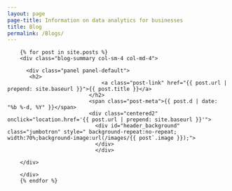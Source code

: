 ```yaml
---
layout: page
page-title: Information on data analytics for businesses
title: Blog
permalink: /Blogs/
---
```


<div class="row text-center">
  
        {% for post in site.posts %}
        <div class="blog-summary col-sm-4 col-md-4">

          <div class="panel panel-default">
           <h2>
                                  <a class="post-link" href="{{ post.url | prepend: site.baseurl }}">{{ post.title }}</a>
                              </h2>
                              <span class="post-meta">{{ post.d | date: "%b %-d, %Y" }}</span>
                              <div class="centered2" onclick="location.href='{{ post.url | prepend: site.baseurl }}'">
                                <div id="header_background" class="jumbotron" style=" background-repeat:no-repeat; width:70%;background-image:url(/images/{{ post`.image }});">
                                </div>
                                </div>

        </div>

        </div>
        {% endfor %}
   
</div>

